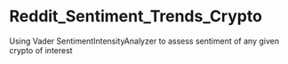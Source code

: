 # Reddit_Sentiment_Trends_Crypto
Using Vader SentimentIntensityAnalyzer to assess sentiment of any given crypto of interest
